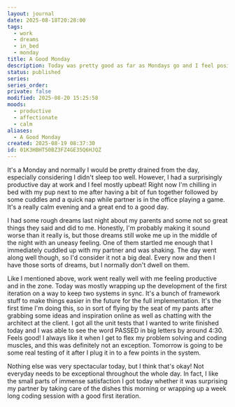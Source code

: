 ```yaml
---
layout: journal
date: 2025-08-18T20:28:00
tags:
  - work
  - dreams
  - in_bed
  - monday
title: A Good Monday
description: Today was pretty good as far as Mondays go and I feel positive about the work I got done desite a rough start to the morning with bad dreams.
status: published
series:
series_order:
private: false
modified: 2025-08-20 15:25:58
moods:
  - productive
  - affectionate
  - calm
aliases:
  - A Good Monday
created: 2025-08-19 08:37:30
id: 01K3HBHT50BZ3FZ4GE35Q6HJQZ
---
```

It's a Monday and normally I would be pretty drained from the day, especially considering I didn't sleep too well. However, I had a surprisingly productive day at work and I feel mostly upbeat! Right now I'm chilling in bed with my pup next to me after having a bit of fun together followed by some cuddles and a quick nap while partner is in the office playing a game. It's a really calm evening and a great end to a good day.

I had some rough dreams last night about my parents and some not so great things they said and did to me. Honestly, I'm probably making it sound worse than it really is, but those dreams still woke me up in the middle of the night with an uneasy feeling. One of them startled me enough that I immediately cuddled up with my partner and was shaking. The day went along well though, so I'd consider it not a big deal. Every now and then I have those sorts of dreams, but I normally don't dwell on them.

Like I mentioned above, work went really well with me feeling productive and in the zone. Today was mostly wrapping up the development of the first iteration on a way to keep two systems in sync. It's a bunch of framework stuff to make things easier in the future for the full implementation. It's the first time I'm doing this, so in sort of flying by the seat of my pants after grabbing some ideas and inspiration online as well as chatting with the architect at the client. I got all the unit tests that I wanted to write finished today and I was able to see the word PASSED in big letters by around 4:30. Feels good! I always like it when I get to flex my problem solving and coding muscles, and this was definitely not an exception. Tomorrow is going to be some real testing of it after I plug it in to a few points in the system.

Nothing else was very spectacular today, but I think that's okay! Not everyday needs to be exceptional throughout the whole day. In fact, I like the small parts of immense satisfaction I got today whether it was surprising my partner by taking care of the dishes this morning or wrapping up a week long coding session with a good first iteration.